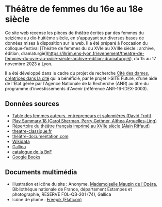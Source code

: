 # Théâtre de femmes du 16e au 18e siècle
Ce site web recense les pièces de théâtre écrites par des femmes du seizième au dix-huitième siècle, en s'appuyant sur diverses bases de données mises à disposition sur le web. Il a été préparé à l'occasion du colloque-festival [Théâtre de femmes du du XVIe au XVIIIe siècle : archive, édition, dramaturgie](https://ihrim.ens-lyon.fr/evenement/theatre-de-femmes-du-xvie-au-xviiie-siecle-archive-edition-dramaturgie\), du 15 au 17 novembre 2023 à Lyon.

Il a été développé dans le cadre du projet de recherche [Cité des dames, créatrices dans la cité](https://citedesdames.hypotheses.org/) qui a bénéficié, par le projet I-SITE Future, d'une aide de l'État gérée par l'Agence Nationale de la Recherche (ANR) au titre du programme d'investissements d'Avenir (référence ANR-16-IDEX-0003).

## Données sources   

* [Table des femmes auteurs, entrepreneurs et salonnières (David Trott)](http://homes.chass.utoronto.ca/~trott/fem_aut.htm)
* [Play Summary 18 (Carol Sherman, Perry Gethner, Althea Arguelles-Ling)](https://web.archive.org/web/20220513122818/http://playsummary18.org/)
* [Répertoire du théâtre français imprimé au XVIIe siècle (Alain Riffaud)](https://repertoiretheatreimprime.othone.com/)
* [theatre-classique.fr](https://theatre-classique.fr/)
* [théâtre-documentation.com](https://xn--thtre-documentation-cvb0m.com/)
* [Wikidata](https://wikidata.org)
* [Gallica](http://gallica.bnf.fr)
* [catalogue de la BnF](http://catalogue.bnf.fr)
* [Google Books](https://books.google.com)

## Documents multimédia

* Illustration et icône du site : Anonyme, [Mademoiselle Maupin de l'Opéra](https://gallica.bnf.fr/ark:/12148/btv1b8407419q/), Bibliothèque nationale de France, département Estampes et photographie, RESERVE FOL-QB-201 (74), Gallica
* Icône de plume : [Freepik (Flaticon)](https://www.flaticon.com/fr/icone-gratuite/stylo-plume-de-forme-diagonale-noire-dune-aile-doiseau_44870?term=plume&page=1&position=64&page=1&position=64&related_id=44870&origin=search)
